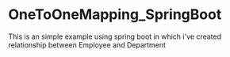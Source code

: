 # OneToOneMapping_SpringBoot
This is an simple example using spring boot in which i've created relationship between Employee and Department
